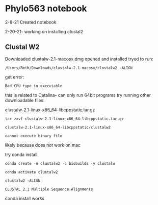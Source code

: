 
# Phylo563 notebook

2-8-21 Created notebook

2-20-21- working on installing clustal2

## Clustal W2

Downloaded clustalw-2.1-macosx.dmg
opened and installed
tryed to run:

    /Users/Beth/Downloads/clustalw-2.1-macosx/clustalw2 -ALIGN
    
get error:

    Bad CPU type in executable
    
this is related to Catalina- can only run 64bit programs
try running other downloadable files:

clustalw-2.1-linux-x86_64-libcppstatic.tar.gz

    tar zxvf clustalw-2.1-linux-x86_64-libcppstatic.tar.gz
    
    clustalw-2.1-linux-x86_64-libcppstatic/clustalw2 
    
    cannot execute binary file
    
likely because does not work on mac

try conda install

    conda create -n clustalw2 -c biobuilds -y clustalw
    
    conda activate clustalw2
    
    clustalw2 -ALIGN
    
    CLUSTAL 2.1 Multiple Sequence Alignments 
    
conda install works

